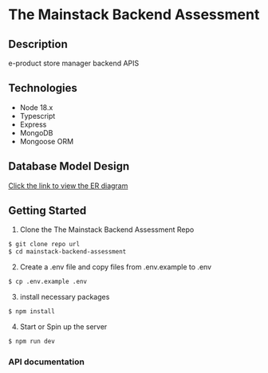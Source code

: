 # The Mainstack Backend Assessment

## Description

e-product store manager backend APIS 

## Technologies

- Node 18.x
- Typescript
- Express
- MongoDB
- Mongoose ORM

## Database Model Design

[Click the link to view the ER diagram](https://dbdiagram.io/d/mainstack-product-management-6549ab1b7d8bbd6465a039b2)


## Getting Started

1. Clone the The Mainstack Backend Assessment Repo

```bash
$ git clone repo url
$ cd mainstack-backend-assessment
```

2. Create a .env file and copy files from .env.example to .env

```bash
$ cp .env.example .env
```

3. install necessary packages

```bash
$ npm install
```

4. Start or Spin up the server

```bash
$ npm run dev
```

### API documentation

